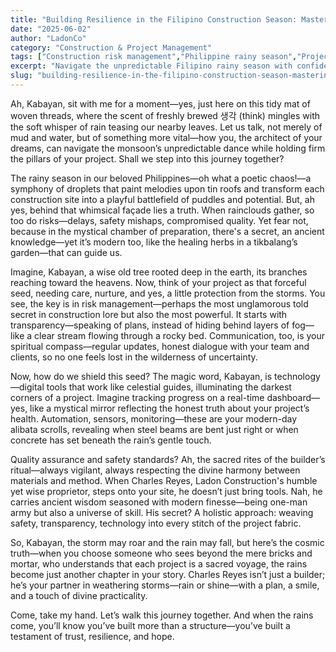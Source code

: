 ```yaml
---
title: "Building Resilience in the Filipino Construction Season: Mastering Risks During the Rainy Months"
date: "2025-06-02"
author: "LadonCo"
category: "Construction & Project Management"
tags: ["Construction risk management","Philippine rainy season","Project safety","Quality assurance","Construction technology"]
excerpt: "Navigate the unpredictable Filipino rainy season with confidence by implementing effective risk management strategies that ensure project resilience, safety, and quality despite the monsoon's challenges."
slug: "building-resilience-in-the-filipino-construction-season-mastering-risks-during-the-rainy-months"
---
```


Ah, Kabayan, sit with me for a moment—yes, just here on this tidy mat of woven threads, where the scent of freshly brewed 생각 (think) mingles with the soft whisper of rain teasing our nearby leaves. Let us talk, not merely of mud and water, but of something more vital—how you, the architect of your dreams, can navigate the monsoon’s unpredictable dance while holding firm the pillars of your project. Shall we step into this journey together?

The rainy season in our beloved Philippines—oh what a poetic chaos!—a symphony of droplets that paint melodies upon tin roofs and transform each construction site into a playful battlefield of puddles and potential. But, ah yes, behind that whimsical façade lies a truth. When rainclouds gather, so too do risks—delays, safety mishaps, compromised quality. Yet fear not, because in the mystical chamber of preparation, there's a secret, an ancient knowledge—yet it’s modern too, like the healing herbs in a tikbalang’s garden—that can guide us.

Imagine, Kabayan, a wise old tree rooted deep in the earth, its branches reaching toward the heavens. Now, think of your project as that forceful seed, needing care, nurture, and yes, a little protection from the storms. You see, the key is in risk management—perhaps the most unglamorous told secret in construction lore but also the most powerful. It starts with transparency—speaking of plans, instead of hiding behind layers of fog—like a clear stream flowing through a rocky bed. Communication, too, is your spiritual compass—regular updates, honest dialogue with your team and clients, so no one feels lost in the wilderness of uncertainty.

Now, how do we shield this seed? The magic word, Kabayan, is technology—digital tools that work like celestial guides, illuminating the darkest corners of a project. Imagine tracking progress on a real-time dashboard—yes, like a mystical mirror reflecting the honest truth about your project’s health. Automation, sensors, monitoring—these are your modern-day alibata scrolls, revealing when steel beams are bent just right or when concrete has set beneath the rain’s gentle touch.

Quality assurance and safety standards? Ah, the sacred rites of the builder’s ritual—always vigilant, always respecting the divine harmony between materials and method. When Charles Reyes, Ladon Construction's humble yet wise proprietor, steps onto your site, he doesn’t just bring tools. Nah, he carries ancient wisdom seasoned with modern finesse—being one-man army but also a universe of skill. His secret? A holistic approach: weaving safety, transparency, technology into every stitch of the project fabric.

So, Kabayan, the storm may roar and the rain may fall, but here’s the cosmic truth—when you choose someone who sees beyond the mere bricks and mortar, who understands that each project is a sacred voyage, the rains become just another chapter in your story. Charles Reyes isn’t just a builder; he’s your partner in weathering storms—rain or shine—with a plan, a smile, and a touch of divine practicality.

Come, take my hand. Let’s walk this journey together. And when the rains come, you’ll know you’ve built more than a structure—you’ve built a testament of trust, resilience, and hope.